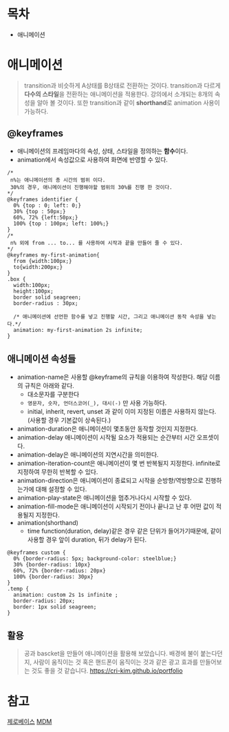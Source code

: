 # 목차
- 애니메이션

# 애니메이션
> transition과 비슷하게 A상태를 B상태로 전환하는 것이다.
> transition과 다르게 **다수의 스타일**을 전환하는 애니메이션을 적용한다.
> 강의에서 소개되는 8개의 속성을 알아 볼 것이다. 또한 transition과 같이 **shorthand**로 animation 사용이 가능하다.

## @keyframes
- 애니메이션의 프레임마다의 속성, 상태, 스타일을 정의하는 **함수**이다.
- animation에서 속성값으로 사용하여 화면에 반영할 수 있다.
```
/* 
 n%는 애니메이션의 총 시간의 범위 이다.
 30%의 경우, 애니메이션이 진행해야할 범위의 30%를 진행 한 것이다.
*/
@keyframes identifier {
  0% {top : 0; left: 0;}
  30% {top : 50px;}
  60%, 72% {left:50px;}
  100% {top : 100px; left: 100%;}
}
/*
 n% 외에 from ... to... 를 사용하여 시작과 끝을 만들어 줄 수 있다.
*/
@keyframes my-first-animation{
  from {width:100px;}
  to{width:200px;}
}
.box {
  width:100px;
  height:100px;
  border solid seagreen;
  border-radius : 30px;
  
  /* 애니메이션에 선언한 함수를 넣고 진행할 시간, 그리고 애니메이션 동작 속성을 넣는다.*/
  animation: my-first-animation 2s infinite;
}
```
## 애니메이션 속성들
- animation-name은 사용할 @keyframe의 규칙을 이용하여 작성한다. 해당 이름의 규칙은 아래와 같다.
  - 대소문자를 구분한다
  - ```영문자, 숫자, 언더스코어(_), 대시(-)``` 만 사용 가능하다.
  - initial, inherit, revert, unset 과 같이 이미 지정된 이름은 사용하지 않는다.(사용할 경우 기본값이 상속된다.)
- animation-duration은 애니메이션이 몇초동안 동작할 것인지 지정한다.
- animation-delay 애니메이션이 시작될 요소가 적용되는 순간부터 시간 오프셋이다.
- animation-delay은 애니메이션의 지연시간을 의미한다.
- animation-iteration-count은 애니메이션이 몇 번 반복될지 지정한다. infinite로 지정하여 무한히 반복할 수 있다.
- animation-direction은 애니메이션이 종료되고 시작을 순방향/역방향으로 진행하는가에 대해 설정할 수 있다.
- animation-play-state은 애니메이션을 멈추거나다시 시작할 수 있다.
- animation-fill-mode은 애니메이션이 시작되기 전이나 끝나고 난 후 어떤 값이 적용될지 지정한다.
- animation(shorthand)
  - time function(duration, delay)같은 경우 같은 단위가 들어가기때문에, 같이 사용할 경우 앞이 duration, 뒤가 delay가 된다.
```
@keyframes custom {
  0% {border-radius: 5px; background-color: steelblue;}
  30% {border-radius: 10px}
  60%, 72% {border-radius: 20px}
  100% {border-radius: 30px}
} 
.temp {
  animation: custom 2s 1s infinite ;
  border-radius: 20px;
  border: 1px solid seagreen;
}
```
## 활용
> 공과 bascket을 만들어 애니메이션을 활용해 보았습니다.
> 배경에 불이 붙는다던지, 사람이 움직이는 것 혹은 핸드폰이 움직이는 것과 같은 광고 효과를 만들어보는 것도 좋을 것 같습니다.
https://cri-kim.github.io/portfolio

# 참고
[제로베이스](https://zero-base.co.kr)
[MDM](https://developer.mozilla.org/)
